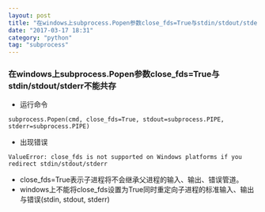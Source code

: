 ```yaml
---
layout: post
title: "在windows上subprocess.Popen参数close_fds=True与stdin/stdout/stderr不能共存"
date: "2017-03-17 18:31"
category: "python"
tag: "subprocess"
---
```


### 在windows上subprocess.Popen参数close_fds=True与stdin/stdout/stderr不能共存

- 运行命令
```
subprocess.Popen(cmd, close_fds=True, stdout=subprocess.PIPE, stderr=subprocess.PIPE)
```

- 出现错误
```
ValueError: close_fds is not supported on Windows platforms if you redirect stdin/stdout/stderr
```

- close_fds=True表示子进程将不会继承父进程的输入、输出、错误管道。
- windows上不能将close_fds设置为True同时重定向子进程的标准输入、输出与错误(stdin, stdout, stderr)
